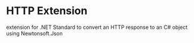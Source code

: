 # HTTP Extension

extension for .NET Standard to convert an HTTP response to an C# object using Newtonsoft.Json